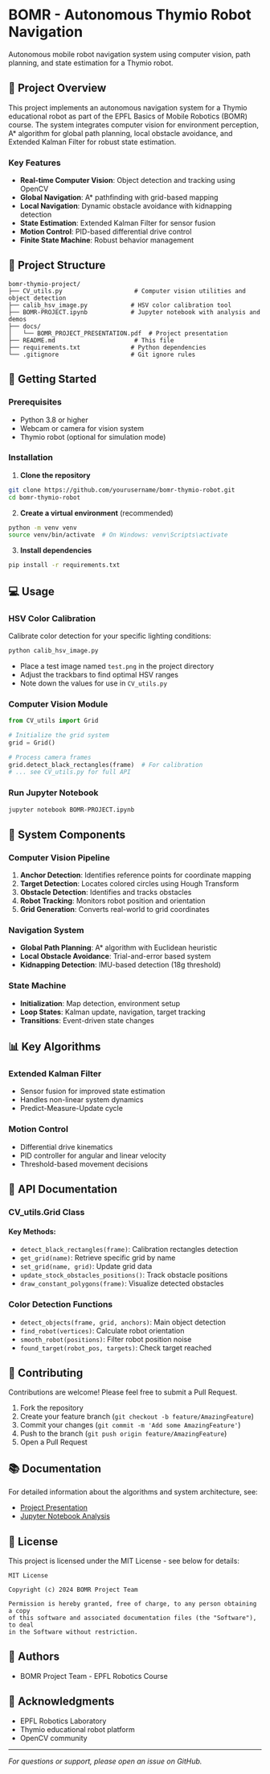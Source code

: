 # BOMR - Autonomous Thymio Robot Navigation

Autonomous mobile robot navigation system using computer vision, path planning, and state estimation for a Thymio robot.

## 🎯 Project Overview

This project implements an autonomous navigation system for a Thymio educational robot as part of the EPFL Basics of Mobile Robotics (BOMR) course. The system integrates computer vision for environment perception, A* algorithm for global path planning, local obstacle avoidance, and Extended Kalman Filter for robust state estimation.

### Key Features
- **Real-time Computer Vision**: Object detection and tracking using OpenCV
- **Global Navigation**: A* pathfinding with grid-based mapping
- **Local Navigation**: Dynamic obstacle avoidance with kidnapping detection
- **State Estimation**: Extended Kalman Filter for sensor fusion
- **Motion Control**: PID-based differential drive control
- **Finite State Machine**: Robust behavior management

## 📁 Project Structure

```
bomr-thymio-project/
├── CV_utils.py                    # Computer vision utilities and object detection
├── calib_hsv_image.py            # HSV color calibration tool
├── BOMR-PROJECT.ipynb            # Jupyter notebook with analysis and demos
├── docs/
│   └── BOMR_PROJECT_PRESENTATION.pdf  # Project presentation
├── README.md                      # This file
├── requirements.txt              # Python dependencies
└── .gitignore                    # Git ignore rules
```

## 🚀 Getting Started

### Prerequisites
- Python 3.8 or higher
- Webcam or camera for vision system
- Thymio robot (optional for simulation mode)

### Installation

1. **Clone the repository**
```bash
git clone https://github.com/yourusername/bomr-thymio-robot.git
cd bomr-thymio-robot
```

2. **Create a virtual environment** (recommended)
```bash
python -m venv venv
source venv/bin/activate  # On Windows: venv\Scripts\activate
```

3. **Install dependencies**
```bash
pip install -r requirements.txt
```

## 💻 Usage

### HSV Color Calibration
Calibrate color detection for your specific lighting conditions:

```bash
python calib_hsv_image.py
```
- Place a test image named `test.png` in the project directory
- Adjust the trackbars to find optimal HSV ranges
- Note down the values for use in `CV_utils.py`

### Computer Vision Module
```python
from CV_utils import Grid

# Initialize the grid system
grid = Grid()

# Process camera frames
grid.detect_black_rectangles(frame)  # For calibration
# ... see CV_utils.py for full API
```

### Run Jupyter Notebook
```bash
jupyter notebook BOMR-PROJECT.ipynb
```

## 🔧 System Components

### Computer Vision Pipeline
1. **Anchor Detection**: Identifies reference points for coordinate mapping
2. **Target Detection**: Locates colored circles using Hough Transform
3. **Obstacle Detection**: Identifies and tracks obstacles
4. **Robot Tracking**: Monitors robot position and orientation
5. **Grid Generation**: Converts real-world to grid coordinates

### Navigation System
- **Global Path Planning**: A* algorithm with Euclidean heuristic
- **Local Obstacle Avoidance**: Trial-and-error based system
- **Kidnapping Detection**: IMU-based detection (18g threshold)

### State Machine
- **Initialization**: Map detection, environment setup
- **Loop States**: Kalman update, navigation, target tracking
- **Transitions**: Event-driven state changes

## 📊 Key Algorithms

### Extended Kalman Filter
- Sensor fusion for improved state estimation
- Handles non-linear system dynamics
- Predict-Measure-Update cycle

### Motion Control
- Differential drive kinematics
- PID controller for angular and linear velocity
- Threshold-based movement decisions

## 📝 API Documentation

### CV_utils.Grid Class

#### Key Methods:
- `detect_black_rectangles(frame)`: Calibration rectangles detection
- `get_grid(name)`: Retrieve specific grid by name
- `set_grid(name, grid)`: Update grid data
- `update_stock_obstacles_positions()`: Track obstacle positions
- `draw_constant_polygons(frame)`: Visualize detected obstacles

### Color Detection Functions
- `detect_objects(frame, grid, anchors)`: Main object detection
- `find_robot(vertices)`: Calculate robot orientation
- `smooth_robot(positions)`: Filter robot position noise
- `found_target(robot_pos, targets)`: Check target reached

## 🤝 Contributing

Contributions are welcome! Please feel free to submit a Pull Request.

1. Fork the repository
2. Create your feature branch (`git checkout -b feature/AmazingFeature`)
3. Commit your changes (`git commit -m 'Add some AmazingFeature'`)
4. Push to the branch (`git push origin feature/AmazingFeature`)
5. Open a Pull Request

## 📚 Documentation

For detailed information about the algorithms and system architecture, see:
- [Project Presentation](docs/BOMR_PROJECT_PRESENTATION.pdf)
- [Jupyter Notebook Analysis](BOMR-PROJECT.ipynb)

## 📄 License

This project is licensed under the MIT License - see below for details:

```
MIT License

Copyright (c) 2024 BOMR Project Team

Permission is hereby granted, free of charge, to any person obtaining a copy
of this software and associated documentation files (the "Software"), to deal
in the Software without restriction.
```

## 👥 Authors

- BOMR Project Team - EPFL Robotics Course

## 🙏 Acknowledgments

- EPFL Robotics Laboratory
- Thymio educational robot platform
- OpenCV community

---

*For questions or support, please open an issue on GitHub.*